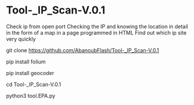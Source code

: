 # Tool-_IP_Scan-V.0.1
Check ip from open port Checking the IP and knowing the location in detail in the form of a map in a page programmed in HTML Find out which ip site very quickly

git clone https://github.com/AbanoubFlash/Tool-_IP_Scan-V.0.1 

pip install folium

pip install geocoder

cd Tool-_IP_Scan-V.0.1

python3 tool.EPA.py 
